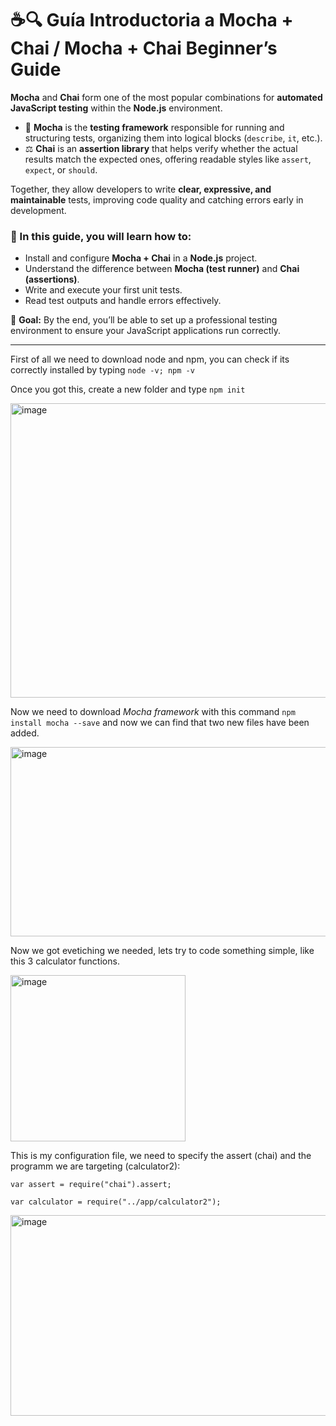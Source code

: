 # ☕🔍 Guía Introductoria a Mocha + Chai / Mocha + Chai Beginner’s Guide

**Mocha** and **Chai** form one of the most popular combinations for **automated JavaScript testing** within the **Node.js** environment.  

- 🧠 **Mocha** is the **testing framework** responsible for running and structuring tests, organizing them into logical blocks (`describe`, `it`, etc.).  
- ⚖️ **Chai** is an **assertion library** that helps verify whether the actual results match the expected ones, offering readable styles like `assert`, `expect`, or `should`.

Together, they allow developers to write **clear, expressive, and maintainable** tests, improving code quality and catching errors early in development.

### 📗 In this guide, you will learn how to:
- Install and configure **Mocha + Chai** in a **Node.js** project.  
- Understand the difference between **Mocha (test runner)** and **Chai (assertions)**.  
- Write and execute your first unit tests.  
- Read test outputs and handle errors effectively.  

🎯 **Goal:** By the end, you’ll be able to set up a professional testing environment to ensure your JavaScript applications run correctly.

---

First of all we need to download node and npm, you can check if its correctly installed by typing  `node -v; npm -v`

Once you got this, create a new folder and type `npm init`

<img width="684" height="471" alt="image" src="https://github.com/user-attachments/assets/7fe1f6d2-58cf-4920-9151-c43b14566302" />

Now we need to download *Mocha framework*  with this command `npm install mocha --save` and now we can find that two new files have been added. 

<img width="860" height="303" alt="image" src="https://github.com/user-attachments/assets/dab25b57-335e-4b31-afcf-dedcffe44aae" />

Now we got evetiching we needed, lets try to code something simple, like this 3 calculator functions. 

<img width="280" height="266" alt="image" src="https://github.com/user-attachments/assets/c17419cb-a277-4d3d-9c39-86c34b0e41ce" />

This is my configuration file, we need to specify the assert (chai) and the programm we are targeting (calculator2):

`var assert = require("chai").assert;`

`var calculator = require("../app/calculator2");`

<img width="554" height="321" alt="image" src="https://github.com/user-attachments/assets/2cd19334-9c1a-4e00-8ab1-1dadd434996a" />

